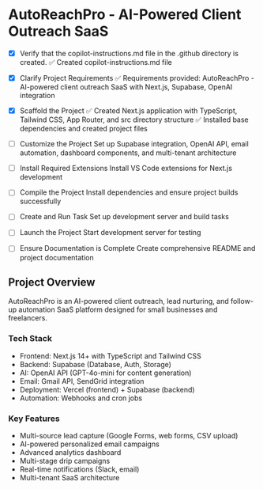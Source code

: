 # AutoReachPro - AI-Powered Client Outreach SaaS

- [x] Verify that the copilot-instructions.md file in the .github directory is created.
      ✅ Created copilot-instructions.md file

- [x] Clarify Project Requirements
      ✅ Requirements provided: AutoReachPro - AI-powered client outreach SaaS with Next.js, Supabase, OpenAI integration

- [x] Scaffold the Project
      ✅ Created Next.js application with TypeScript, Tailwind CSS, App Router, and src directory structure
      ✅ Installed base dependencies and created project files

- [ ] Customize the Project
      Set up Supabase integration, OpenAI API, email automation, dashboard components, and multi-tenant architecture

- [ ] Install Required Extensions
      Install VS Code extensions for Next.js development

- [ ] Compile the Project
      Install dependencies and ensure project builds successfully

- [ ] Create and Run Task
      Set up development server and build tasks

- [ ] Launch the Project
      Start development server for testing

- [ ] Ensure Documentation is Complete
      Create comprehensive README and project documentation

## Project Overview

AutoReachPro is an AI-powered client outreach, lead nurturing, and follow-up automation SaaS platform designed for small businesses and freelancers.

### Tech Stack

- Frontend: Next.js 14+ with TypeScript and Tailwind CSS
- Backend: Supabase (Database, Auth, Storage)
- AI: OpenAI API (GPT-4o-mini for content generation)
- Email: Gmail API, SendGrid integration
- Deployment: Vercel (frontend) + Supabase (backend)
- Automation: Webhooks and cron jobs

### Key Features

- Multi-source lead capture (Google Forms, web forms, CSV upload)
- AI-powered personalized email campaigns
- Advanced analytics dashboard
- Multi-stage drip campaigns
- Real-time notifications (Slack, email)
- Multi-tenant SaaS architecture
